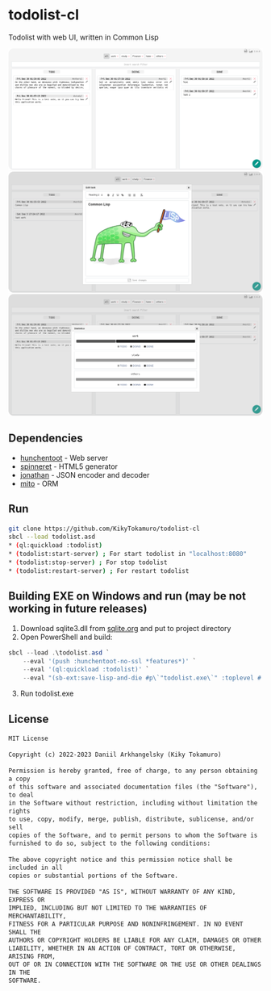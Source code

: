 # todolist-cl

Todolist with web UI, written in Common Lisp

![preview](./screenshots/preview.png)
![preview](./screenshots/preview-2.png)
![preview](./screenshots/preview-3.png)

## Dependencies
 - [hunchentoot](https://github.com/edicl/hunchentoot) - Web server
 - [spinneret](https://github.com/ruricolist/spinneret) - HTML5 generator 
 - [jonathan](https://github.com/Rudolph-Miller/jonathan) - JSON encoder and decoder
 - [mito](https://github.com/fukamachi/mito) - ORM


## Run
```sh
git clone https://github.com/KikyTokamuro/todolist-cl
sbcl --load todolist.asd
* (ql:quickload :todolist)
* (todolist:start-server) ; For start todolist in "localhost:8080"
* (todolist:stop-server) ; For stop todolist
* (todolist:restart-server) ; For restart todolist
```

## Building EXE on Windows and run (may be not working in future releases)
1. Download sqlite3.dll from [sqlite.org](https://www.sqlite.org/download.html) and put to project directory
2. Open PowerShell and build:
```powershell
sbcl --load .\todolist.asd `
    --eval '(push :hunchentoot-no-ssl *features*)' `
    --eval '(ql:quickload :todolist)' `
    --eval "(sb-ext:save-lisp-and-die #p\`"todolist.exe\`" :toplevel #'(lambda () (todolist:start-server) (sb-thread:join-thread (find-if (lambda (th) (search \`"hunchentoot-listener\`" (sb-thread:thread-name th))) (sb-thread:list-all-threads)))) :executable t)"
```
3. Run todolist.exe

## License
```
MIT License

Copyright (c) 2022-2023 Daniil Arkhangelsky (Kiky Tokamuro)

Permission is hereby granted, free of charge, to any person obtaining a copy
of this software and associated documentation files (the "Software"), to deal
in the Software without restriction, including without limitation the rights
to use, copy, modify, merge, publish, distribute, sublicense, and/or sell
copies of the Software, and to permit persons to whom the Software is
furnished to do so, subject to the following conditions:

The above copyright notice and this permission notice shall be included in all
copies or substantial portions of the Software.

THE SOFTWARE IS PROVIDED "AS IS", WITHOUT WARRANTY OF ANY KIND, EXPRESS OR
IMPLIED, INCLUDING BUT NOT LIMITED TO THE WARRANTIES OF MERCHANTABILITY,
FITNESS FOR A PARTICULAR PURPOSE AND NONINFRINGEMENT. IN NO EVENT SHALL THE
AUTHORS OR COPYRIGHT HOLDERS BE LIABLE FOR ANY CLAIM, DAMAGES OR OTHER
LIABILITY, WHETHER IN AN ACTION OF CONTRACT, TORT OR OTHERWISE, ARISING FROM,
OUT OF OR IN CONNECTION WITH THE SOFTWARE OR THE USE OR OTHER DEALINGS IN THE
SOFTWARE.
```

